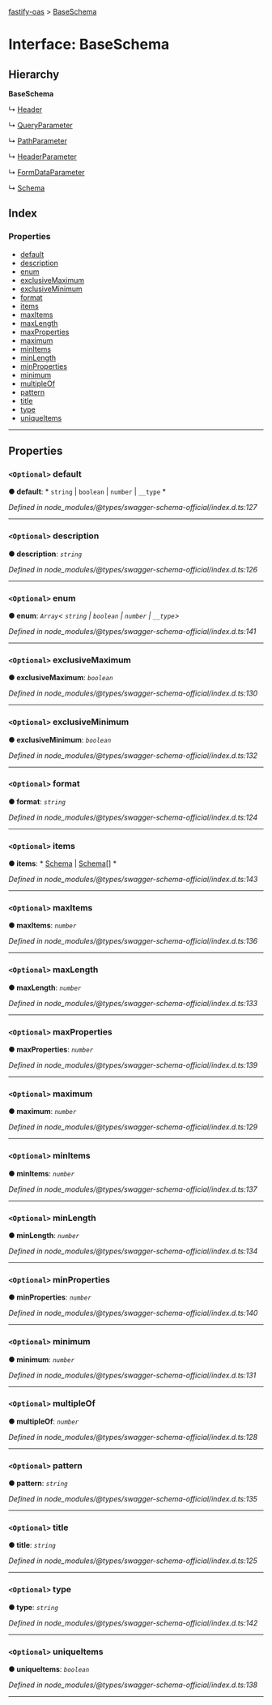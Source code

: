 [fastify-oas](../README.md) > [BaseSchema](../interfaces/baseschema.md)

# Interface: BaseSchema

## Hierarchy

**BaseSchema**

↳  [Header](header.md)

↳  [QueryParameter](queryparameter.md)

↳  [PathParameter](pathparameter.md)

↳  [HeaderParameter](headerparameter.md)

↳  [FormDataParameter](formdataparameter.md)

↳  [Schema](schema.md)

## Index

### Properties

* [default](baseschema.md#default)
* [description](baseschema.md#description)
* [enum](baseschema.md#enum)
* [exclusiveMaximum](baseschema.md#exclusivemaximum)
* [exclusiveMinimum](baseschema.md#exclusiveminimum)
* [format](baseschema.md#format)
* [items](baseschema.md#items)
* [maxItems](baseschema.md#maxitems)
* [maxLength](baseschema.md#maxlength)
* [maxProperties](baseschema.md#maxproperties)
* [maximum](baseschema.md#maximum)
* [minItems](baseschema.md#minitems)
* [minLength](baseschema.md#minlength)
* [minProperties](baseschema.md#minproperties)
* [minimum](baseschema.md#minimum)
* [multipleOf](baseschema.md#multipleof)
* [pattern](baseschema.md#pattern)
* [title](baseschema.md#title)
* [type](baseschema.md#type)
* [uniqueItems](baseschema.md#uniqueitems)

---

## Properties

<a id="default"></a>

### `<Optional>` default

**● default**: * `string` &#124; `boolean` &#124; `number` &#124; `__type`
*

*Defined in node_modules/@types/swagger-schema-official/index.d.ts:127*

___
<a id="description"></a>

### `<Optional>` description

**● description**: *`string`*

*Defined in node_modules/@types/swagger-schema-official/index.d.ts:126*

___
<a id="enum"></a>

### `<Optional>` enum

**● enum**: *`Array`< `string` &#124; `boolean` &#124; `number` &#124; `__type`>*

*Defined in node_modules/@types/swagger-schema-official/index.d.ts:141*

___
<a id="exclusivemaximum"></a>

### `<Optional>` exclusiveMaximum

**● exclusiveMaximum**: *`boolean`*

*Defined in node_modules/@types/swagger-schema-official/index.d.ts:130*

___
<a id="exclusiveminimum"></a>

### `<Optional>` exclusiveMinimum

**● exclusiveMinimum**: *`boolean`*

*Defined in node_modules/@types/swagger-schema-official/index.d.ts:132*

___
<a id="format"></a>

### `<Optional>` format

**● format**: *`string`*

*Defined in node_modules/@types/swagger-schema-official/index.d.ts:124*

___
<a id="items"></a>

### `<Optional>` items

**● items**: * [Schema](schema.md) &#124; [Schema](schema.md)[]
*

*Defined in node_modules/@types/swagger-schema-official/index.d.ts:143*

___
<a id="maxitems"></a>

### `<Optional>` maxItems

**● maxItems**: *`number`*

*Defined in node_modules/@types/swagger-schema-official/index.d.ts:136*

___
<a id="maxlength"></a>

### `<Optional>` maxLength

**● maxLength**: *`number`*

*Defined in node_modules/@types/swagger-schema-official/index.d.ts:133*

___
<a id="maxproperties"></a>

### `<Optional>` maxProperties

**● maxProperties**: *`number`*

*Defined in node_modules/@types/swagger-schema-official/index.d.ts:139*

___
<a id="maximum"></a>

### `<Optional>` maximum

**● maximum**: *`number`*

*Defined in node_modules/@types/swagger-schema-official/index.d.ts:129*

___
<a id="minitems"></a>

### `<Optional>` minItems

**● minItems**: *`number`*

*Defined in node_modules/@types/swagger-schema-official/index.d.ts:137*

___
<a id="minlength"></a>

### `<Optional>` minLength

**● minLength**: *`number`*

*Defined in node_modules/@types/swagger-schema-official/index.d.ts:134*

___
<a id="minproperties"></a>

### `<Optional>` minProperties

**● minProperties**: *`number`*

*Defined in node_modules/@types/swagger-schema-official/index.d.ts:140*

___
<a id="minimum"></a>

### `<Optional>` minimum

**● minimum**: *`number`*

*Defined in node_modules/@types/swagger-schema-official/index.d.ts:131*

___
<a id="multipleof"></a>

### `<Optional>` multipleOf

**● multipleOf**: *`number`*

*Defined in node_modules/@types/swagger-schema-official/index.d.ts:128*

___
<a id="pattern"></a>

### `<Optional>` pattern

**● pattern**: *`string`*

*Defined in node_modules/@types/swagger-schema-official/index.d.ts:135*

___
<a id="title"></a>

### `<Optional>` title

**● title**: *`string`*

*Defined in node_modules/@types/swagger-schema-official/index.d.ts:125*

___
<a id="type"></a>

### `<Optional>` type

**● type**: *`string`*

*Defined in node_modules/@types/swagger-schema-official/index.d.ts:142*

___
<a id="uniqueitems"></a>

### `<Optional>` uniqueItems

**● uniqueItems**: *`boolean`*

*Defined in node_modules/@types/swagger-schema-official/index.d.ts:138*

___


